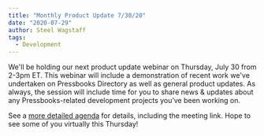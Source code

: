 ```yaml
---
title: "Monthly Product Update 7/30/20"
date: "2020-07-29"
author: Steel Wagstaff
tags: 
  - Development
---
```


We'll be holding our next product update webinar on Thursday, July 30 from 2-3pm ET. This webinar will include a demonstration of recent work we've undertaken on Pressbooks Directory as well as general product updates. As always, the session will include time for you to share news & updates about any Pressbooks-related development projects you’ve been working on.

See a [more detailed agenda](https://docs.google.com/document/d/1BcvX0V-iDi6fJO_W8pHVOL_lec_9OTXujAfw6tFpZlQ/edit?usp=sharing) for details, including the meeting link. Hope to see some of you virtually this Thursday!
